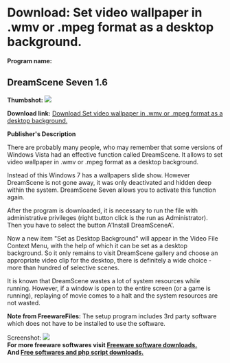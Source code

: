 # Download: Set video wallpaper in .wmv or .mpeg format as a desktop background.

**Program name:**

## DreamScene Seven 1.6

  
**Thumbshot:** ![](http://www.freewarefiles.com/screenshot/dreamscene7_md.jpg)   
  
**Download link:** [Download Set video wallpaper in .wmv or .mpeg format as a desktop background.](http://freesoftwares.boysofts.com/DreamScene-Seven_program_74018.html)  
  


**Publisher's Description**  
  


There are probably many people, who may remember that some versions of Windows Vista had an effective function called DreamScene. It allows to set video wallpaper in .wmv or .mpeg format as a desktop background. 

Instead of this Windows 7 has a wallpapers slide show. However DreamScene is not gone away, it was only deactivated and hidden deep within the system. DreamScene Seven allows you to activate this function again.

After the program is downloaded, it is necessary to run the file with administrative privileges (right button click is the run as Administrator). Then you have to select the button A'Install DreamSceneA'.

Now a new item "Set as Desktop Background" will appear in the Video File Context Menu, with the help of which it can be set as a desktop background. So it only remains to visit DreamScene gallery and choose an appropriate video clip for the desktop, there is definitely a wide choice - more than hundred of selective scenes.

It is known that DreamScene wastes a lot of system resources while running. However, if a window is open to the entire screen (or a game is running), replaying of movie comes to a halt and the system resources are not wasted.

**Note from FreewareFiles:** The setup program includes 3rd party software which does not have to be installed to use the software.

  
  
Screenshot: ![](http://www.freewarefiles.com/screenshot/dreamscene7.jpg)   
**For more freeware softwares visit [Freeware software downloads.](http://freesoftwares.boysofts.com/)**   
**And [Free softwares and php script downloads.](http://www.boysofts.com/)**
